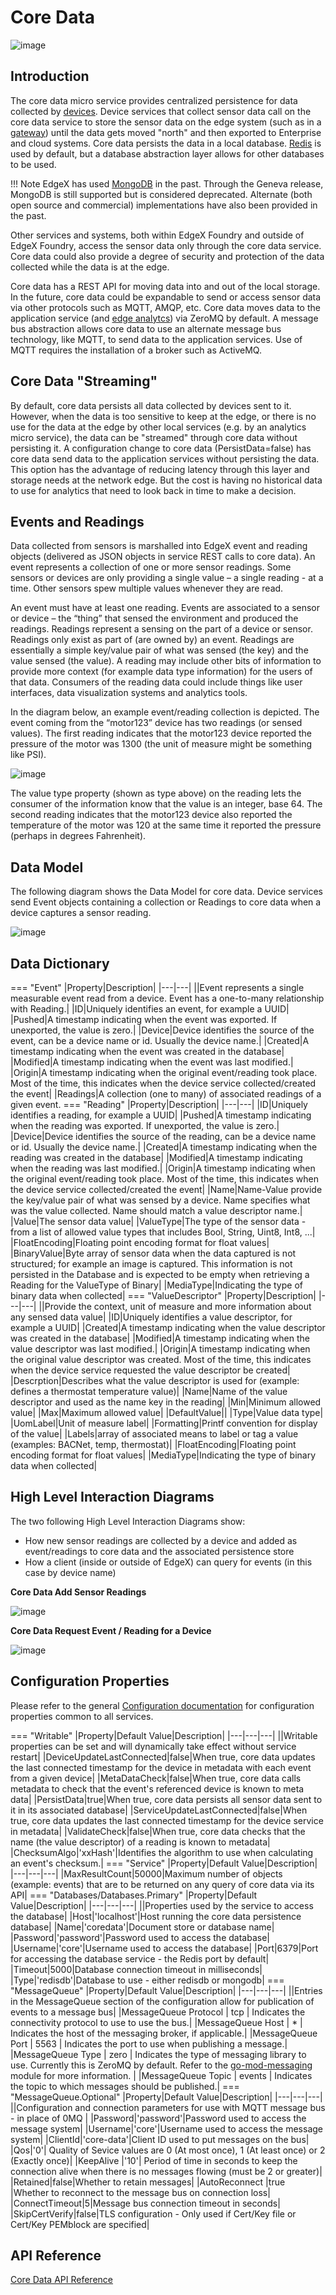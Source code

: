 # Core Data

![image](EdgeX_CoreData.png)

## Introduction

The core data micro service provides centralized persistence for data collected by [devices](../../../general/Definitions.md#device). 
Device services that collect sensor data call on the core data service to
store the sensor data on the edge system (such as in a
[gateway](../../../general/Definitions.md#gateway)) until the data gets moved "north" and then exported to
Enterprise and cloud systems.  Core data persists the data in a local database.  [Redis](https://redis.io/) is used by default, but a database abstraction layer allows for other databases to be used.

!!! Note
        EdgeX has used [MongoDB](https://www.mongodb.com/) in the past. Through the Geneva release, MongoDB is still supported but is considered deprecated.  Alternate (both open source and commercial) implementations have also been provided in the past. 

Other services and systems, both within EdgeX Foundry and
outside of EdgeX Foundry, access the sensor data
only through the core data service. Core data
could also provide a degree of security and protection of the data collected while the data is at the edge.

Core data has a REST API for moving data into and out of the local
storage. In the future, core data could be expandable to send or access sensor data via other protocols such as MQTT, AMQP, etc. Core data moves data to the application service (and [edge analytcs](../../../general/Definitions.md#edge-analytics)) via ZeroMQ by default. 
A message bus abstraction allows core data to use an alternate message bus technology, like MQTT, to send data to the application services.  Use of MQTT requires the installation of a broker such as ActiveMQ.

## Core Data "Streaming"

By default, core data persists all data collected by devices sent to it. However, when the data is too sensitive to keep
at the edge, or there is no use for the data at the edge by other local services (e.g. by an analytics micro service), the data
can be "streamed" through core data without persisting it. A
configuration change to core data (PersistData=false) has core data
send data to the application services without
persisting the data. This option has the advantage of reducing
latency through this layer and storage needs at the network edge.  But
the cost is having no historical data to use for analytics that need to look back in time to make a decision.

## Events and Readings

Data collected from sensors is marshalled into EdgeX event and reading objects (delivered as JSON objects in service REST calls to core data).  An event represents a collection of one or more sensor readings.  Some sensors or devices are only providing a single value – a single reading - at a time. Other sensors spew multiple values whenever they are read.

An event must have at least one reading.  Events are associated to a sensor or device – the “thing” that sensed the environment and produced the readings.  Readings represent a sensing on the part of a device or sensor.  Readings only exist as part of (are owned by) an event.  Readings are essentially a simple key/value pair of what was sensed (the key) and the value sensed (the value).  A reading may include other bits of information to provide more context (for example data type information) for the users of that data.  Consumers of the reading data could include things like user interfaces, data visualization systems and analytics tools.

In the diagram below, an example event/reading collection is depicted.  The event coming from the “motor123” device has two readings (or sensed values).  The first reading indicates that the motor123 device reported the pressure of the motor was 1300 (the unit of measure might be something like PSI).

![image](EdgeX_Event-Reading.png)

The value type property (shown as type above) on the reading lets the consumer of the information know that the value is an integer, base 64.  The second reading indicates that the motor123 device also reported the temperature of the motor was 120 at the same time it reported the pressure (perhaps in degrees Fahrenheit).

## Data Model

The following diagram shows the Data Model for core data.  Device services send Event objects containing a collection or Readings to core data when a device captures a sensor reading.

![image](EdgeX_CoreDataModel.png)

## Data Dictionary

=== "Event"
    |Property|Description|
    |---|---|
    ||Event represents a single measurable event read from a device.  Event has a one-to-many relationship with Reading.|
    |ID|Uniquely identifies an event, for example a UUID|
	|Pushed|A timestamp indicating when the event was exported. If unexported, the value is zero.|
	|Device|Device identifies the source of the event, can be a device name or id. Usually the device name.|
	|Created|A timestamp indicating when the event was created in the database|
	|Modified|A timestamp indicating when the event was last modified.|
	|Origin|A timestamp indicating when the original event/reading took place.  Most of the time, this indicates when the device service collected/created the event|
	|Readings|A collection (one to many) of associated readings of a given event.
=== "Reading"
    |Property|Description|
    |---|---|
    |ID|Uniquely identifies a reading, for example a UUID|
	|Pushed|A timestamp indicating when the reading was exported. If unexported, the value is zero.|
	|Device|Device identifies the source of the reading, can be a device name or id. Usually the device name.|
	|Created|A timestamp indicating when the reading was created in the database|
	|Modified|A timestamp indicating when the reading was last modified.|
	|Origin|A timestamp indicating when the original event/reading took place.  Most of the time, this indicates when the device service collected/created the event|
    |Name|Name-Value provide the key/value pair of what was sensed by a device.  Name specifies what was the value collected.  Name should match a value descriptor name.|
    |Value|The sensor data value|
    |ValueType|The type of the sensor data - from a list of allowed value types that includes Bool, String, Uint8, Int8, ...|
    |FloatEncoding|Floating point encoding format for float values|
    |BinaryValue|Byte array of sensor data when the data captured is not structured; for example an image is captured.  This information is not persisted in the Database and is expected to be empty when retrieving a Reading for the ValueType of Binary|
    |MediaType|Indicating the type of binary data when collected|
=== "ValueDescriptor"
    |Property|Description|
    |---|---|
    ||Provide the context, unit of measure and more information about any sensed data value| 
    |ID|Uniquely identifies a value descriptor, for example a UUID|
	|Created|A timestamp indicating when the value descriptor was created in the database|
	|Modified|A timestamp indicating when the value descriptor was last modified.|
	|Origin|A timestamp indicating when the original value descriptor was created.  Most of the time, this indicates when the device service requested the value descriptor be created|
    |Descrption|Describes what the value descriptor is used for (example: defines a thermostat temperature value)|
    |Name|Name of the value descriptor and used as the name key in the reading|
    |Min|Minimum allowed value|
    |Max|Maximum allowed value|
    |DefaultValue||
    |Type|Value data type|
    |UomLabel|Unit of measure label|
    |Formatting|Printf convention for display of the value|
    |Labels|array of associated means to label or tag a value (examples: BACNet, temp, thermostat)|
    |FloatEncoding|Floating point encoding format for float values|
    |MediaType|Indicating the type of binary data when collected|

## High Level Interaction Diagrams

The two following High Level Interaction Diagrams show:

- How new sensor readings are collected by a device and added as event/readings to core data and the associated persistence store
- How a client (inside or outside of EdgeX) can query for events (in this case by device name)

**Core Data Add Sensor Readings**

![image](EdgeX_CoreDataAddDevice.png)

**Core Data Request Event / Reading for a Device**

![image](EdgeX_CoreDataEventReading.png)

## Configuration Properties

Please refer to the general [Configuration documentation](https://docs.edgexfoundry.org/1.2/microservices/configuration/Ch-Configuration/#configuration) for configuration properties common to all services.

=== "Writable"
    |Property|Default Value|Description|
    |---|---|---|
    ||Writable properties can be set and will dynamically take effect without service restart|
    |DeviceUpdateLastConnected|false|When true, core data updates the last connected timestamp for the device in metadata with each event from a given device|
    |MetaDataCheck|false|When true, core data calls metadata to check that the event's referenced device is known to meta data|
    |PersistData|true|When true, core data persists all sensor data sent to it in its associated database|
    |ServiceUpdateLastConnected|false|When true, core data updates the last connected timestamp for the device service in metadata|
    |ValidateCheck|false|When true, core data checks that the name (the value descriptor) of a reading is known to metadata|
    |ChecksumAlgo|'xxHash'|Identifies the algorithm to use when calculating an event's checksum.|
=== "Service"
    |Property|Default Value|Description|
    |---|---|---|
    |MaxResultCount|50000|Maximum number of objects (example: events) that are to be returned on any query of core data via its API|
=== "Databases/Databases.Primary"
    |Property|Default Value|Description|
    |---|---|---|
    ||Properties used by the service to access the database|
    |Host|'localhost'|Host running the core data persistence database|
    |Name|'coredata'|Document store or database name|
    |Password|'password'|Password used to access the database|
    |Username|'core'|Username used to access the database|
    |Port|6379|Port for accessing the database service - the Redis port by default|
    |Timeout|5000|Database connection timeout in milliseconds|
    |Type|'redisdb'|Database to use - either redisdb or mongodb|
=== "MessageQueue"
    |Property|Default Value|Description|
    |---|---|---|
    ||Entries in the MessageQueue section of the configuration allow for publication of events to a message bus|
    |MessageQueue Protocol | tcp | Indicates the connectivity protocol to use to use the bus.|
    |MessageQueue Host | * | Indicates the host of the messaging broker, if applicable.|
    |MessageQueue Port | 5563 | Indicates the port to use when publishing a message.|
    |MessageQueue Type | zero | Indicates the type of messaging library to use. Currently this is ZeroMQ by default. Refer to the [go-mod-messaging](https://github.com/edgexfoundry/go-mod-messaging) module for more information. |
    |MessageQueue Topic | events | Indicates the topic to which messages should be published.|
=== "MessageQueue.Optional"
    |Property|Default Value|Description|
    |---|---|---|
    ||Configuration and connection parameters for use with MQTT message bus - in place of 0MQ |
    |Password|'password'|Password used to access the message system|
    |Username|'core'|Username used to access the message system|
    |ClientId|'core-data'|Client ID used to put messages on the bus|
    |Qos|'0'| Quality of Sevice values are 0 (At most once), 1 (At least once) or 2 (Exactly once)|
    |KeepAlive |'10'| Period of time in seconds to keep the connection alive when there is no messages flowing (must be 2 or greater)|
    |Retained|false|Whether to retain messages|
    |AutoReconnect |true |Whether to reconnect to the message bus on connection loss|
    |ConnectTimeout|5|Message bus connection timeout in seconds|
    |SkipCertVerify|false|TLS configuration - Only used if Cert/Key file or Cert/Key PEMblock are specified|

## API Reference
[Core Data API Reference](../../../api/core/Ch-APICoreData.md)